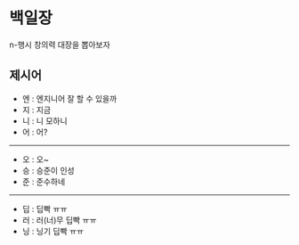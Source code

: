 # 백일장
n-행시 창의력 대장을 뽑아보자

## 제시어
- 엔 : 엔지니어 잘 할 수 있을까
- 지 : 지금
- 니 : 니 모하니
- 어 : 어?
---
- 오 : 오~
- 승 : 승준이 인성
- 준 : 준수하네
---
- 딥 : 딥빡 ㅠㅠ
- 러 : 러(너)무 딥빡 ㅠㅠ
- 닝 : 닝기 딥빡 ㅠㅠ

